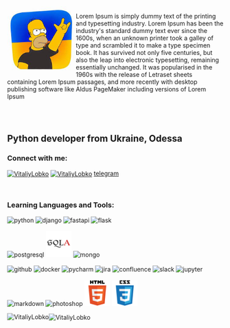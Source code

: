 <img src="header.png" align="left" width="160px"/>

Lorem Ipsum is simply dummy text of the printing and typesetting industry. Lorem Ipsum has been the industry's standard dummy text ever since the 1600s, when an unknown printer took a galley of type and scrambled it to make a type specimen book. It has survived not only five centuries, but also the leap into electronic typesetting, remaining essentially unchanged. It was popularised in the 1960s with the release of Letraset sheets containing Lorem Ipsum passages, and more recently with desktop publishing software like Aldus PageMaker including versions of Lorem Ipsum

<br clear="left"/>   


</br>

<h2 align="left">Python developer from Ukraine, Odessa </h2>

<h3 align="left">Connect with me:</h3>
<p align="left">
<a href="https://github.com/VitaliyLobko" target="blank"><img align="center" src="https://github.com/fluidicon.png" alt="VitaliyLobko" height="30" width="30" /></a>
<a href="https://www.linkedin.com/in/vitaliy-lobko-3541a74a/" target="blank"><img align="center" src="https://raw.githubusercontent.com/rahuldkjain/github-profile-readme-generator/master/src/images/icons/Social/linked-in-alt.svg" alt="VitaliyLobko" height="30" width="40" /></a>
<a href="https://t.me/MrLakin" target="blank">telegram</a>

</p>

</br>

<h3 align="left">Learning Languages and Tools:</h3>

<p align="left">
<div>
<img src="https://cdn.jsdelivr.net/gh/devicons/devicon/icons/python/python-original-wordmark.svg" alt="python" width="60"/> 
<img src="https://cdn.jsdelivr.net/gh/devicons/devicon/icons/django/django-plain-wordmark.svg" alt="django" width="60"/>
<img src="https://cdn.jsdelivr.net/gh/devicons/devicon/icons/fastapi/fastapi-original-wordmark.svg" alt="fastapi" width="60" />
<img src="https://cdn.jsdelivr.net/gh/devicons/devicon/icons/flask/flask-original-wordmark.svg" alt="flask" width="60" />
</div>
</br>
<div>
<img src="https://cdn.jsdelivr.net/gh/devicons/devicon/icons/postgresql/postgresql-original-wordmark.svg" alt="postgresql" width="60" />
<img src="https://github.com/devicons/devicon/blob/v2.15.1/icons/sqlalchemy/sqlalchemy-original.svg" alt="sqlalchemy" width="60" />
<img src="https://cdn.jsdelivr.net/gh/devicons/devicon/icons/mongodb/mongodb-original-wordmark.svg" alt="mongo" width="60" />
</div>
</br>                                                                                                                                  
<div>
<img src="https://cdn.jsdelivr.net/gh/devicons/devicon/icons/github/github-original-wordmark.svg" alt="github" width="60" />
<img src="https://cdn.jsdelivr.net/gh/devicons/devicon/icons/docker/docker-original-wordmark.svg" alt="docker" width=60" />
<img src="https://cdn.jsdelivr.net/gh/devicons/devicon/icons/pycharm/pycharm-original.svg" alt="pycharm" width="60" />
<img src="https://cdn.jsdelivr.net/gh/devicons/devicon/icons/jira/jira-original-wordmark.svg" alt="jira" width="60" />
<img src="https://cdn.jsdelivr.net/gh/devicons/devicon/icons/confluence/confluence-original-wordmark.svg" alt="confluence" width="60" />
<img src="https://cdn.jsdelivr.net/gh/devicons/devicon/icons/slack/slack-original.svg" alt="slack" width="60" />                                    
<img src="https://cdn.jsdelivr.net/gh/devicons/devicon/icons/jupyter/jupyter-original-wordmark.svg" alt="jupyter" width="60" />  
</div>                  
</br>
<div>
<img src="https://cdn.jsdelivr.net/gh/devicons/devicon/icons/markdown/markdown-original.svg" alt="markdown" width="60"/>
<img src="https://cdn.jsdelivr.net/gh/devicons/devicon/icons/photoshop/photoshop-line.svg" alt="photoshop" width="60" /> 
<img src="https://raw.githubusercontent.com/devicons/devicon/master/icons/html5/html5-original-wordmark.svg" alt="html5" width="60" />  
<img src="https://raw.githubusercontent.com/devicons/devicon/master/icons/css3/css3-original-wordmark.svg" alt="css3" width="60"/>
</div>                                                                                                                                            
</p> 

<p><img align="left" src="https://github-readme-stats.vercel.app/api/top-langs?username=VitaliyLobko&show_icons=true&theme=dracula&locale=en&layout=compact" alt="VitaliyLobko" height="160" /></p>

<p><img align="center" src="https://github-readme-stats.vercel.app/api?username=VitaliyLobko&show_icons=true&theme=dracula&locale=en&hide_border=true" alt="VitaliyLobko" height="160"/></p>
